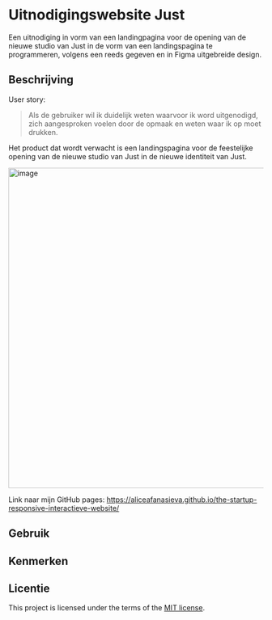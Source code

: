 # Uitnodigingswebsite Just

Een uitnodiging in vorm van een landingpagina voor de opening van de nieuwe studio van Just in de vorm van een landingspagina te programmeren, volgens een reeds gegeven en in Figma uitgebreide design.

## Beschrijving

<!-- In de Beschrijving staat hoe je project er uit ziet, hoe het werkt en wat je er mee kan. -->
User story:

> Als de gebruiker wil ik duidelijk weten waarvoor ik word uitgenodigd, zich aangesproken voelen door de opmaak en weten waar ik op moet drukken.

Het product dat wordt verwacht is een landingspagina voor de feestelijke opening van de nieuwe studio van Just in de nieuwe identiteit van Just.

<img width="634" alt="image" src="https://github.com/aliceafanasieva/the-startup-responsive-interactieve-website/assets/66431299/819d801a-753a-4297-bc1d-8371a4310173">

Link naar mijn GitHub pages: https://aliceafanasieva.github.io/the-startup-responsive-interactieve-website/

## Gebruik 

## Kenmerken

<!-- Bij Kenmerken staat welke technieken zijn gebruikt en hoe. Wat is de HTML structuur? Wat zijn de belangrijkste dingen in CSS? Wat is er met JS gedaan en hoe? -->

## Licentie

This project is licensed under the terms of the [MIT license](./LICENSE).

